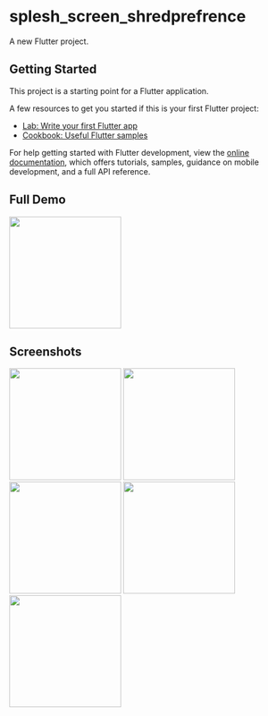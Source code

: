 # splesh_screen_shredprefrence

A new Flutter project.

## Getting Started

This project is a starting point for a Flutter application.

A few resources to get you started if this is your first Flutter project:

- [Lab: Write your first Flutter app](https://docs.flutter.dev/get-started/codelab)
- [Cookbook: Useful Flutter samples](https://docs.flutter.dev/cookbook)

For help getting started with Flutter development, view the
[online documentation](https://docs.flutter.dev/), which offers tutorials,
samples, guidance on mobile development, and a full API reference.

## Full Demo

<img src = "https://user-images.githubusercontent.com/123535768/220613438-3942c61f-aac4-4358-87d9-8d677336dc28.gif" width = "200px">



## Screenshots

<img src = "https://user-images.githubusercontent.com/123535768/220614002-89f99c24-353e-459e-8bbe-a8421312b8a4.png" width = "200px"> <img src = "https://user-images.githubusercontent.com/123535768/220614181-c037e4ed-fb21-45a2-aa68-e3d3eb3fe15b.png" width = "200px"> <img src = "https://user-images.githubusercontent.com/123535768/220614274-2f836e89-33af-4afc-bbbf-90ca3167b293.png" width = "200px"> <img src = "https://user-images.githubusercontent.com/123535768/220614328-3085b459-57a7-4145-8c73-7f419bdcb814.png" width = "200px"> <img src = "https://user-images.githubusercontent.com/123535768/220614414-d6912fd2-8f4a-4be3-bdbb-3d128da1bc82.png" width = "200px">
